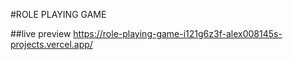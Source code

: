 #ROLE PLAYING GAME

##live preview
https://role-playing-game-i121g6z3f-alex008145s-projects.vercel.app/
